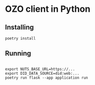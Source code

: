 # OZO client in Python
## Installing
```shell
poetry install
```

## Running
```shell

export NUTS_BASE_URL=https://...
export DID_DATA_SOURCE=did:web:...
poetry run flask --app application run

```
